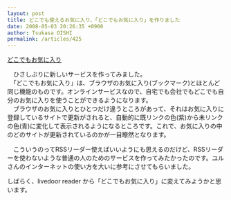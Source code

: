```yaml
---
layout: post
title: どこでも使えるお気に入り、「どこでもお気に入り」を作りました
date: 2008-05-03 20:26:35 +0900
author: Tsukasa OISHI
permalink: /articles/425
---
```



[どこでもお気に入り](http://dokodemo.kaeruspoon.net/)  

　ひさしぶりに新しいサービスを作ってみました。  
　「どこでもお気に入り」は、ブラウザのお気に入り(ブックマーク)とほとんど同じ機能のものです。オンラインサービスなので、自宅でも会社でもどこでも自分のお気に入りを使うことができるようになります。  
　ブラウザのお気に入りとひとつだけ違うところがあって、それはお気に入りに登録しているサイトで更新がされると、自動的に既リンクの色(紫)から未リンクの色(青)に変化して表示されるようになるところです。これで、お気に入りの中のどのサイトが更新されているのかが一目瞭然となります。  

　こういうのってRSSリーダー使えばいいようにも思えるのだけど、RSSリーダーを使わないような普通の人のためのサービスを作ってみたかったのです。ユルさんのインターネットの使い方を大いに参考にさせてもらいました。  

しばらく、livedoor reader から「どこでもお気に入り」に変えてみようかと思います。  

